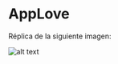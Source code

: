 # AppLove

Réplica de la siguiente imagen:

![alt text](https://fotos.subefotos.com/1edc0aab51f1d624da4a24ab86129d87o.png)
